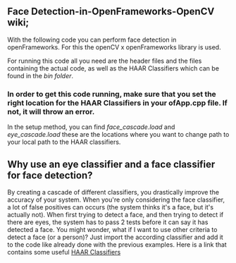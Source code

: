 ## Face Detection-in-OpenFrameworks-OpenCV wiki;

With the following code you can perform face detection in openFrameworks. For this the openCV x openFrameworks library is used. 

For running this code all you need are the header files and the files containing the actual code, as well as the HAAR Classifiers which can be found in the _bin folder_.


### In order to get this code running, make sure that you set the right location for the HAAR Classifiers in your ofApp.cpp file. If not, it will throw an error. 
In the setup method, you can find _face_cascade.load_ and _eye_cascade.load_ these are the locations where you want to change path to your local path to the HAAR classifiers.

## Why use an eye classifier and a face classifier for face detection?
By creating a cascade of different classifiers, you drastically improve the accuracy of your system. When you're only considering the face classifier, a lot of false positives can occurs (the system thinks it's a face, but it's actually not).
When first trying to detect a face, and then trying to detect if there are eyes, the system has to pass 2 tests before it can say it has detected a face. You might wonder, what if I want to use other criteria to detect a face (or a person)? Just import the according classifier and add it to the code like already done with the previous examples. Here is a link that contains some useful [HAAR Classifiers](https://github.com/opencv/opencv/tree/master/data/haarcascades)
